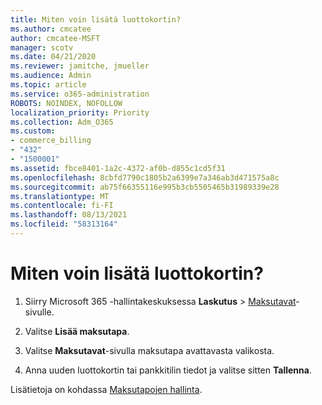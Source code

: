 ```yaml
---
title: Miten voin lisätä luottokortin?
ms.author: cmcatee
author: cmcatee-MSFT
manager: scotv
ms.date: 04/21/2020
ms.reviewer: jamitche, jmueller
ms.audience: Admin
ms.topic: article
ms.service: o365-administration
ROBOTS: NOINDEX, NOFOLLOW
localization_priority: Priority
ms.collection: Adm_O365
ms.custom:
- commerce_billing
- "432"
- "1500001"
ms.assetid: fbce8401-1a2c-4372-af0b-d855c1cd5f31
ms.openlocfilehash: 8cbfd7790c1805b2a6399e7a346ab3d471575a8c
ms.sourcegitcommit: ab75f66355116e995b3cb5505465b31989339e28
ms.translationtype: MT
ms.contentlocale: fi-FI
ms.lasthandoff: 08/13/2021
ms.locfileid: "58313164"
---
```

# <a name="how-do-i-add-a-credit-card"></a>Miten voin lisätä luottokortin?

1. Siirry Microsoft 365 -hallintakeskuksessa **Laskutus** \> [Maksutavat](https://go.microsoft.com/fwlink/p/?linkid=2018806)-sivulle.

2. Valitse **Lisää maksutapa**.

3. Valitse **Maksutavat**-sivulla maksutapa avattavasta valikosta.

4. Anna uuden luottokortin tai pankkitilin tiedot ja valitse sitten **Tallenna**.

Lisätietoja on kohdassa [Maksutapojen hallinta](https://docs.microsoft.com/microsoft-365/commerce/billing-and-payments/manage-payment-methods).
